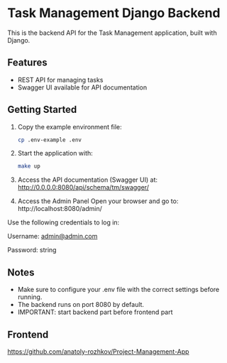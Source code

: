 # Task Management Django Backend

This is the backend API for the Task Management application, built with Django.

## Features

- REST API for managing tasks
- Swagger UI available for API documentation

## Getting Started

1. Copy the example environment file:

   ```bash
   cp .env-example .env

2. Start the application with:
    ```bash
    make up
    ```
   
3. Access the API documentation (Swagger UI) at:
http://0.0.0.0:8080/api/schema/tm/swagger/


4. Access the Admin Panel
Open your browser and go to:
http://localhost:8080/admin/

Use the following credentials to log in:

Username: admin@admin.com

Password: string

## Notes
 - Make sure to configure your .env file with the correct settings before running.
 - The backend runs on port 8080 by default.
 - IMPORTANT: start backend part before frontend part

## Frontend 
https://github.com/anatoly-rozhkov/Project-Management-App